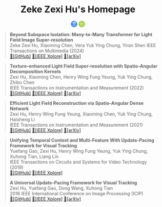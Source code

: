 <h1 align="center">Zeke Zexi Hu's Homepage</h1>

<p align="center">
<a href="https://scholar.google.com/citations?user=1-i0UYUAAAAJ"><img align="center" src="assets/icons/googlescholar.png" alt="Google Scholar" height="20" width="20" /></a>
<a href="https://orcid.org/0000-0003-4947-4832"><img align="center" src="assets/icons/orcid.svg" alt="ORCID" height="20" width="20" /></a>
    
> **Beyond Subspace Isolation: Many-to-Many Transformer for Light Field Image Super-resolution**   
> Zeke Zexi Hu, Xiaoming Chen, Vera Yuk Ying Chung, Yiran Shen
> IEEE Transactions on Multimedia (2024)  
> [:floppy_disk:[GitHub]](https://github.com/huzexi/M2MT-Net) [:orange_book:[IEEE Xplore]](https://ieeexplore.ieee.org/abstract/document/10812790)  [:page_with_curl:[arXiv]](https://arxiv.org/abs/2401.00740)

> **Texture-enhanced Light Field Super-resolution with Spatio-Angular Decomposition Kernels**   
> Zexi Hu, Xiaoming Chen, Henry Wing Fung Yeung, Yuk Ying Chung, Zhibo Chen   
> IEEE Transactions on Instrumentation and Measurement (2022)  
> [:floppy_disk:[GitHub]](https://github.com/huzexi/DKNet) [:orange_book:[IEEE Xplore]](https://ieeexplore.ieee.org/document/9721149)  [:page_with_curl:[arXiv]](https://arxiv.org/abs/2111.04069)

> **Efficient Light Field Reconstruction via Spatio-Angular Dense Network**   
> Zexi Hu, Henry Wing Fung Yeung, Xiaoming Chen, Yuk Ying Chung, Haisheng Li   
> IEEE Transactions on Instrumentation and Measurement (2021)  
> [:floppy_disk:[GitHub]](https://github.com/huzexi/SADenseNet) [:orange_book:[IEEE Xplore]](https://ieeexplore.ieee.org/document/9497073)  [:page_with_curl:[arXiv]](https://arxiv.org/abs/2108.03635)

> **Unifying Temporal Context and Multi-Feature With Update-Pacing Framework for Visual Tracking**   
> Yuefang Gao, Zexi Hu, Henry Wing Fung Yeung, Yuk Ying Chung, Xuhong Tian, Liang Lin   
> IEEE Transactions on Circuits and Systems for Video Technology (2019)   
> [:floppy_disk:[GitHub]](https://github.com/huzexi/MTM) [:orange_book:[IEEE Xplore]](https://ieeexplore.ieee.org/document/8660578)
> 
> **A Universal Update-Pacing Framework for Visual Tracking**   
> Zexi Hu, Yuefang Gao, Dong Wang, Xuhong Tian   
> 2016 IEEE International Conference on Image Processing (ICIP)   
> [:floppy_disk:[GitHub]](https://github.com/huzexi/MTM) [:orange_book:[IEEE Xplore]](https://ieeexplore.ieee.org/document/7532649)  [:page_with_curl:[arXiv]](https://arxiv.org/abs/1603.00132)

